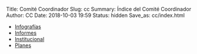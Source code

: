 Title: Comité Coordinador
Slug: cc
Summary: Índice del Comité Coordinador
Author: CC
Date: 2018-10-03 19:59
Status: hidden
Save_as: cc/index.html


* [Infografías](/cc/infografias/)
* [Informes](/cc/informes/)
* [Institucional](/cc/institucional/)
* [Planes](/cc/planes/)
